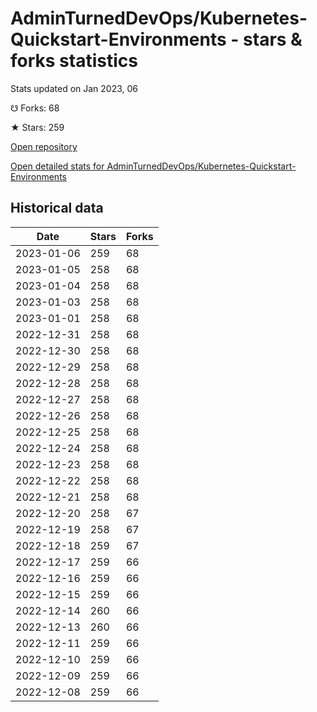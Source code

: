 # AdminTurnedDevOps/Kubernetes-Quickstart-Environments - stars & forks statistics

Stats updated on Jan 2023, 06

☋ Forks: 68

★ Stars: 259

[Open repository](https://github.com/AdminTurnedDevOps/Kubernetes-Quickstart-Environments)

[Open detailed stats for AdminTurnedDevOps/Kubernetes-Quickstart-Environments](https://reviewgithub.com/rep/AdminTurnedDevOps/Kubernetes-Quickstart-Environments)

## Historical data
| Date | Stars | Forks |
|------|-------|-------|
| 2023-01-06 | 259 | 68 | 
| 2023-01-05 | 258 | 68 | 
| 2023-01-04 | 258 | 68 | 
| 2023-01-03 | 258 | 68 | 
| 2023-01-01 | 258 | 68 | 
| 2022-12-31 | 258 | 68 | 
| 2022-12-30 | 258 | 68 | 
| 2022-12-29 | 258 | 68 | 
| 2022-12-28 | 258 | 68 | 
| 2022-12-27 | 258 | 68 | 
| 2022-12-26 | 258 | 68 | 
| 2022-12-25 | 258 | 68 | 
| 2022-12-24 | 258 | 68 | 
| 2022-12-23 | 258 | 68 | 
| 2022-12-22 | 258 | 68 | 
| 2022-12-21 | 258 | 68 | 
| 2022-12-20 | 258 | 67 | 
| 2022-12-19 | 258 | 67 | 
| 2022-12-18 | 259 | 67 | 
| 2022-12-17 | 259 | 66 | 
| 2022-12-16 | 259 | 66 | 
| 2022-12-15 | 259 | 66 | 
| 2022-12-14 | 260 | 66 | 
| 2022-12-13 | 260 | 66 | 
| 2022-12-11 | 259 | 66 | 
| 2022-12-10 | 259 | 66 | 
| 2022-12-09 | 259 | 66 | 
| 2022-12-08 | 259 | 66 | 

